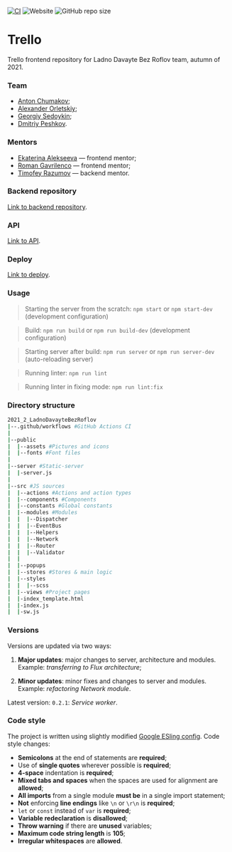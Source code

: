 [![CI](https://github.com/frontend-park-mail-ru/2021_2_LadnoDavayteBezRoflov/actions/workflows/CI.yml/badge.svg?branch=main)](https://github.com/frontend-park-mail-ru/2021_2_LadnoDavayteBezRoflov/actions/workflows/CI.yml) ![Website](https://img.shields.io/website?down_message=offline&up_message=online&url=http%3A%2F%2F95.163.213.142%2F) ![GitHub repo size](https://img.shields.io/github/repo-size/frontend-park-mail-ru/2021_2_LadnoDavayteBezRoflov)

# Trello

Trello frontend repository for Ladno Davayte Bez Roflov team, autumn of 2021.

### Team

* [Anton Chumakov](https://github.com/TonyBlock);
* [Alexander Orletskiy](https://github.com/Trollbump);
* [Georgiy Sedoykin](https://github.com/GeorgiyX);
* [Dmitriy Peshkov](https://github.com/DPeshkoff).

### Mentors

* [Ekaterina Alekseeva](https://github.com/yletamitlu) — frontend mentor;
* [Roman Gavrilenco](https://github.com/gavroman) — frontend mentor;
* [Timofey Razumov](https://github.com/TimRazumov) — backend mentor.

### Backend repository
[Link to backend repository](https://github.com/go-park-mail-ru/2021_2_LadnoDavayteBezRoflov).

### API
[Link to API](https://app.swaggerhub.com/apis/DPeshkoff/LadnoDavayteBezRoflov).

### Deploy
[Link to deploy](http://95.163.213.142).

### Usage

> Starting the server from the scratch: `npm start` or `npm start-dev` (development configuration)

> Build: `npm run build` or `npm run build-dev` (development configuration)

> Starting server after build: `npm run server` or `npm run server-dev` (auto-reloading server)

> Running linter: `npm run lint`

> Running linter in fixing mode: `npm run lint:fix`

### Directory structure

```bash
2021_2_LadnoDavayteBezRoflov
|--.github/workflows #GitHub Actions CI
|
|--public
|  |--assets #Pictures and icons
|  |--fonts #Font files
|
|--server #Static-server
|  |-server.js
|
|--src #JS sources
|  |--actions #Actions and action types
|  |--components #Components
|  |--constants #Global constants
|  |--modules #Modules
|  |  |--Dispatcher
|  |  |--EventBus 
|  |  |--Helpers
|  |  |--Network
|  |  |--Router
|  |  |--Validator
|  |
|  |--popups
|  |--stores #Stores & main logic
|  |--styles
|  |  |--scss
|  |--views #Project pages
|  |-index_template.html
|  |-index.js
|  |-sw.js
```

### Versions

Versions are updated via two ways:

1. **Major updates**: major changes to server, architecture and modules. Example: *transferring to Flux architecture*;

2. **Minor updates**: minor fixes and changes to server and modules. Example: *refactoring Network module*.

Latest version: `0.2.1`: *Service worker*.

### Code style
The project is written using slightly modified [Google ESling config](https://github.com/google/eslint-config-google). Code style changes:
  
* **Semicolons** at the end of statements are **required**;
* Use of **single quotes** wherever possible is **required**;
* **4-space** indentation is **required**;
* **Mixed tabs and spaces** when the spaces are used for alignment are **allowed**;
* **All imports** from a single module **must be** in a single import statement;
* **Not** enforcing **line endings** like `\n` or `\r\n` is **required**;
* `let` or `const` instead of `var` is **required**;
* **Variable redeclaration** is **disallowed**;
* **Throw warning** if there are **unused** variables;
* **Maximum code string length** is **105**;
* **Irregular whitespaces** are **allowed**.
